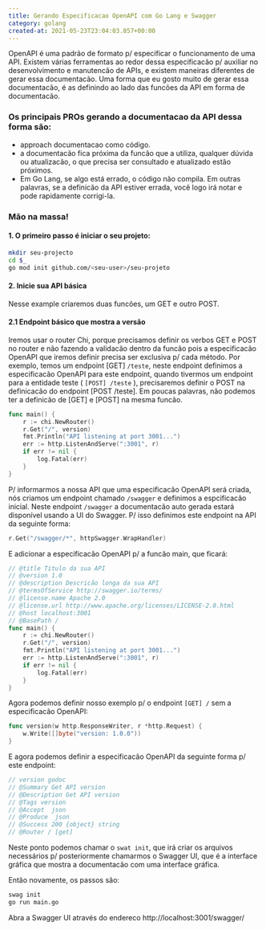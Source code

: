 ```yaml
---
title: Gerando Especificacao OpenAPI com Go Lang e Swagger
category: golang
created-at: 2021-05-23T23:04:03.857+00:00
---
```


OpenAPI é uma padrão de formato p/ especificar o funcionamento de uma API. Existem várias ferramentas
ao redor dessa especificacão p/ auxiliar no desenvolvimento e manutencão de APIs, e existem maneiras
diferentes de gerar essa documentacão. Uma forma que eu gosto muito de gerar essa documentacão, é
as definindo ao lado das funcões da API em forma de documentacão.

### Os principais PROs gerando a documentacao da API dessa forma são:

- approach documentacao como código.
- a documentacão fica próxima da funcão que a utiliza, qualquer dúvida ou atualizacão, o que precisa
ser consultado e atualizado estão próximos.
- Em Go Lang, se algo está errado, o código não compila. Em outras palavras, se a definicão da API
estiver errada, você logo irá notar e pode rapidamente corrigi-la.
  
### Mão na massa!

#### 1. O primeiro passo é iniciar o seu projeto:

```bash
mkdir seu-projecto
cd $_
go mod init github.com/<seu-user>/seu-projeto
```

#### 2. Inicie sua API básica

Nesse example criaremos duas funcões, um GET e outro POST.

#### 2.1 Endpoint básico que mostra a versão

Iremos usar o router Chi, porque precisamos definir os verbos GET e POST no router e não fazendo a
validacão dentro da funcão pois a especificacão OpenAPI que iremos definir precisa ser exclusiva p/
cada método. Por exemplo, temos um endpoint [GET] `/teste`, neste endpoint definimos a especificacão
OpenAPI para este endpoint, quando tivermos um endpoint para a entidade teste ( `[POST] /teste` ),
precisaremos definir o POST na definicacão do endpoint [POST /teste]. Em poucas palavras, não podemos
ter a definicão de [GET] e [POST] na mesma funcão. 

```go
func main() {
	r := chi.NewRouter()
	r.Get("/", version)
	fmt.Println("API listening at port 3001...")
	err := http.ListenAndServe(":3001", r)
	if err != nil {
		log.Fatal(err)
	}
}
```

P/ informarmos a nossa API que uma especificacão OpenAPI será criada, nós criamos um endpoint chamado
`/swagger` e definimos a espcificacão inicial. Neste endpoint `/swagger` a documentacão auto gerada
estará disponível usando a UI do Swagger. P/ isso definimos este endpoint na API da seguinte forma:

```go
r.Get("/swagger/*", httpSwagger.WrapHandler)
```

E adicionar a especificacão OpenAPI p/ a funcão main, que ficará:
```go
// @title Titulo da sua API
// @version 1.0
// @description Descricão longa da sua API
// @termsOfService http://swagger.io/terms/
// @license.name Apache 2.0
// @license.url http://www.apache.org/licenses/LICENSE-2.0.html
// @host localhost:3001
// @BasePath /
func main() {
    r := chi.NewRouter()
    r.Get("/", version)
    fmt.Println("API listening at port 3001...")
    err := http.ListenAndServe(":3001", r)
    if err != nil {
        log.Fatal(err)
    }
}
```

Agora podemos definir nosso exemplo p/ o endpoint `[GET] /` sem a especificacão OpenAPI:

```go
func version(w http.ResponseWriter, r *http.Request) {
	w.Write([]byte("version: 1.0.0"))
}
```

E agora podemos definir a especificacão OpenAPI da seguinte forma p/ este endpoint:

```go
// version godoc
// @Summary Get API version
// @Description Get API version
// @Tags version
// @Accept  json
// @Produce  json
// @Success 200 {object} string
// @Router / [get]
```

Neste ponto podemos chamar o `swat init`, que irá criar os arquivos necessários p/ posteriormente
chamarmos o Swagger UI, que é a interface gráfica que mostra a documentacão com uma interface gráfica.

Então novamente, os passos são:

```bash
swag init
go run main.go
```

Abra a Swagger UI através do endereco http://localhost:3001/swagger/



